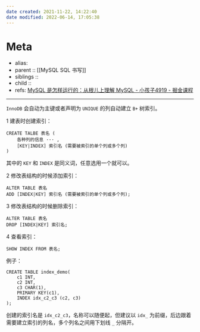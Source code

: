 ```yaml
---
date created: 2021-11-22, 14:22:40
date modified: 2022-06-14, 17:05:38
---
```


# Meta

- alias:
- parent :: [[MySQL SQL 书写]]
- siblings ::
- child ::
- refs: [MySQL 是怎样运行的：从根儿上理解 MySQL - 小孩子4919 - 掘金课程](https://juejin.cn/book/6844733769996304392/section/6844733770046668814)

---

`InnoDB` 会自动为主键或者声明为 `UNIQUE` 的列自动建立 `B+` 树索引。

1 建表时创建索引：

```mysql
CREATE TALBE 表名 (
    各种列的信息 ··· , 
    [KEY|INDEX] 索引名 (需要被索引的单个列或多个列)
)
```

其中的 `KEY` 和 `INDEX` 是同义词，任意选用一个就可以。

2 修改表结构的时候添加索引：

```mysql
ALTER TABLE 表名 
ADD [INDEX|KEY] 索引名 (需要被索引的单个列或多个列);
```

3 修改表结构的时候删除索引：

```mysql
ALTER TABLE 表名 
DROP [INDEX|KEY] 索引名;
```

4 查看索引：

```mysql
SHOW INDEX FROM 表名;
```

例子：

```mysql
CREATE TABLE index_demo(
    c1 INT,
    c2 INT,
    c3 CHAR(1),
    PRIMARY KEY(c1),
    INDEX idx_c2_c3 (c2, c3)
);
```

创建的索引名是 `idx_c2_c3`，名称可以随便起，但建议以 `idx_` 为前缀，后边跟着需要建立索引的列名，多个列名之间用下划线 `_` 分隔开。
